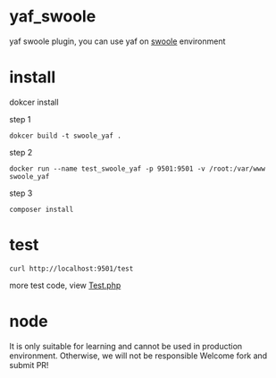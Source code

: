 # yaf_swoole
yaf swoole plugin, you can use yaf on [swoole](https://github.com/swoole/swoole-src) environment

# install 

dokcer install

step 1

```
dokcer build -t swoole_yaf .
```

step 2

```
docker run --name test_swoole_yaf -p 9501:9501 -v /root:/var/www swoole_yaf
```

step 3

```
composer install
```

# test

```
curl http://localhost:9501/test
```

more test code,  view [Test.php](https://github.com/waming/yaf_swoole/blob/main/app/controllers/Test.php)

# node

It is only suitable for learning and cannot be used in production environment.
Otherwise, we will not be responsible
Welcome fork and submit PR!

